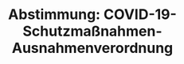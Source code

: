 ---
abstimmung:
  abstimmung: 2
  bundestagssitzung: 227
  datum: 6. Mai 2021
  legislaturperiode: 19
categories:
- Todo
data:
- title: Abstimmungsergebnis 20210506_2-data.pdf
  url: /res/2021-btw/abstimmungsergebnisse/20210506_2-data.pdf
- title: Abstimmungsergebnis 20210506_2_xls-data.xlsx
  url: /res/2021-btw/abstimmungsergebnisse/20210506_2_xls-data.xlsx
- title: Abstimmungsergebnis 20210506_2_xls-data.csv
  url: /res/2021-btw/abstimmungsergebnisse/csv/20210506_2_xls-data.csv
documents:
- local: /res/2021-btw/drucksachen/27636.pdf
  title: Drucksache 19/27636
  url: https://dip21.bundestag.de/dip21/btd/19/276/1927636.pdf
- local: /res/2021-btw/drucksachen/29246.pdf
  title: Drucksache 19/29246
  url: https://dip21.bundestag.de/dip21/btd/19/292/1929246.pdf
- local: /res/2021-btw/drucksachen/29398.pdf
  title: Drucksache 19/29398
  url: https://dip21.bundestag.de/dip21/btd/19/293/1929398.pdf
ergebnis:
  AfD:
    enthaltung: 0
    gesamt: 88
    ja: 0
    nein: 80
    nichtabgegeben: 8
    ungueltig: 0
  Bündnis 90/Die Grünen:
    enthaltung: 0
    gesamt: 67
    ja: 62
    nein: 0
    nichtabgegeben: 5
    ungueltig: 0
  Die Linke:
    enthaltung: 1
    gesamt: 69
    ja: 56
    nein: 0
    nichtabgegeben: 12
    ungueltig: 0
  FDP:
    enthaltung: 68
    gesamt: 80
    ja: 0
    nein: 0
    nichtabgegeben: 12
    ungueltig: 0
  cdu/csu:
    enthaltung: 0
    gesamt: 245
    ja: 223
    nein: 0
    nichtabgegeben: 22
    ungueltig: 0
  file: 20210506_2_xls-data.xlsx
  fraktionslos:
    enthaltung: 1
    gesamt: 8
    ja: 2
    nein: 1
    nichtabgegeben: 4
    ungueltig: 0
  spd:
    enthaltung: 0
    gesamt: 152
    ja: 139
    nein: 0
    nichtabgegeben: 13
    ungueltig: 0
layout: abstimmung
links:
- title: Link zu bundestag.de
  url: https://www.bundestag.de/parlament/plenum/abstimmung/abstimmung?id=732
preview: 'Deutscher Bundestag


  227. Sitzung des Deutschen Bundestages

  am Donnerstag, 6. Mai 2021


  Endgültiges Ergebnis der Namentlichen Abstimmung Nr. 2


  Gesetzentwurf der Bundesregierung in der Ausschussfassung

  Entwurf eines Gesetzes zur Verbesserung des Schutzes von Gerichtsvollziehern vor
  Gewalt

  sowie zur Änderung weiterer zwangsvollstreckungsrechtlicher Vorschriften

  (Gerichtsvollzieherschutzgesetz - GvSchuG)

  hier: Artikel 6 - Änderung des Infektionsschutzgesetzes

  - Drucksachen 19/27636, 19/29246 und 19/29398 -'
tags:
- Todo
title: 'Abstimmung: COVID-19-Schutzmaßnahmen- Ausnahmenverordnung'
---